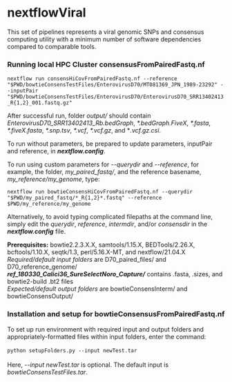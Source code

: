 # nextflowViral
This set of pipelines represents a viral genomic SNPs and consensus computing utility with a minimum number of software dependencies compared to comparable tools.

### Running local HPC Cluster consensusFromPairedFastq.nf


```nextflow run consensHiCovFromPairedFastq.nf --reference "$PWD/bowtieConsensTestFiles/EnterovirusD70/MT081369_JPN_1989-23292" --inputPair "$PWD/bowtieConsensTestFiles/EnterovirusD70/EnterovirusD70_SRR13402413_R{1,2}_001.fastq.gz"```

After successful run, folder *output/* should contain *EnterovirusD70_SRR13402413_Rb.bedGraph*, *\*.bedGraph.FiveX*, *\*.fasta*, *\*.fiveX.fasta*, *\*.snp.tsv*, *\*.vcf*, *\*.vcf.gz*, and **\.vcf.gz.csi*. 

To run without parameters, be prepared to update parameters, inputPair and reference, in ***nextflow.config***.



To run using custom parameters for *--querydir* and *--reference*, for example, the folder, *my_paired_fastq/*, and the reference basename, *my_reference/my_genome*, type:

```nextflow run bowtieConsensHiCovFromPairedFastq.nf --querydir "$PWD/my_paired_fastq/*_R{1,2}*.fastq" --reference $PWD/my_reference/my_genome```

Alternatively, to avoid typing complicated filepaths at the command line, simply edit the *querydir*, *reference*, *intermdir*, and/or *consensdir* in the ***nextflow.config*** file.

**Prerequisites:** bowtie2.2.3.X.X, samtools/1.15.X, BEDTools/2.26.X, bcftools/1.10.X, seqtk/1.3, perl/5.16.X-MT, and nextflow/21.04.X<br>
*Required/default input folders* are D70_paired_files/ and D70_reference_genome/<br>
***ref_180330_Calici36_SureSelectNoro_Capture/*** contains .fasta, .sizes, and bowtie2-build .bt2 files<br>
*Expected/default output folders* are bowtieConsensInterm/ and bowtieConsensOutput/

### Installation and setup for bowtieConsensusFromPairedFastq.nf ###
To set up run environment with required input and output folders and appropriately-formatted files within input folders, enter the command:<br><br>
```python setupFolders.py --input newTest.tar```
<br><br>
Here, *--input newTest.tar* is optional.  The default input is *bowtieConsensTestFiles.tar*.
